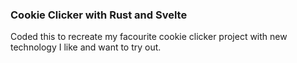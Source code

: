 ### Cookie Clicker with Rust and Svelte

Coded this to recreate my facourite cookie clicker project with new technology I like and want to try out.
